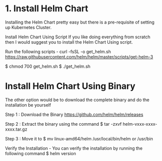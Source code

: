 # 1. Install Helm Chart
Installing the Helm Chart pretty easy but there is a pre-requisite of setting up Kubernetes Cluster.

Install Helm Chart Using Script
If you like doing everything from scratch then I would suggest you to install the Helm Chart Using script.

Run the following scripts -
curl -fsSL -o get_helm.sh https://raw.githubusercontent.com/helm/helm/master/scripts/get-helm-3

$ chmod 700 get_helm.sh
$ ./get_helm.sh

# Install Helm Chart Using Binary
The other option would be to download the complete binary and do the installation be yourself

Step 1 : Download the Binary https://github.com/helm/helm/releases

Step 2 : Extract the binary using the command
$ tar -zxvf helm-vxxx-xxxx-xxxx.tar.gz

Step 3 : Move it to
$ mv linux-amd64/helm /usr/local/bin/helm or /usr/bin

Verify the Installation - You can verify the installation by running the following command
$ helm version
